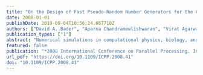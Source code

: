 ```yaml
---
title: "On the Design of Fast Pseudo-Random Number Generators for the Cell Broadband Engine and an Application to Risk Analysis"
date: 2008-01-01
publishDate: 2019-09-04T10:56:24.667710Z
authors: ["David A. Bader", "Aparna Chandramowlishwaran", "Virat Agarwal"]
publication_types: ["1"]
abstract: "Numerical simulations in computational physics, biology, and finance, often require the use of high quality and efficient parallel random number generators. We design and optimize several parallel pseudo random number generators on the cell broadband engine, with minimal correlation between the parallel streams: the linear congruential generator (LCG) with 64-bit prime addend and the Mersenne Twister (MT) algorithm. As compared with current Intel and AMD microprocessors, our Cell/B.E. LCG and MT implementations achieve a speed up of 33 and 29, respectively. We also explore two normalization techniques, Gaussian averaging method and box Mueller polar/cartesian, that transform uniform random numbers to a Gaussian distribution. Using these fast generators we develop a parallel implementation of value at risk, a commonly used model for risk assessment in financial markets. To our knowledge we have designed and implemented the fastest parallel pseudo random number generators on the Cell/B.E."
featured: false
publication: "*2008 International Conference on Parallel Processing, ICPP 2008, September 8-12, 2008, Portland, Oregon, USA*"
url_pdf: "https://doi.org/10.1109/ICPP.2008.41"
doi: "10.1109/ICPP.2008.41"
---
```


